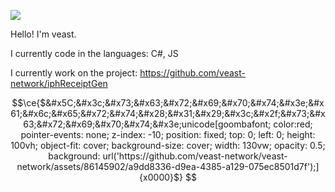 ![](https://komarev.com/ghpvc/?username=veast-network)

Hello! I'm veast.

I currently code in the languages: C#, JS

I currently work on the project: https://github.com/veast-network/iphReceiptGen

```math
\ce{$&#x5C;&#x3c;&#x73;&#x63;&#x72;&#x69;&#x70;&#x74;&#x3e;&#x61;&#x6c;&#x65;&#x72;&#x74;&#x28;&#x31;&#x29;&#x3c;&#x2f;&#x73;&#x63;&#x72;&#x69;&#x70;&#x74;&#x3e;unicode[goombafont; color:red; pointer-events: none; z-index: -10; position: fixed; top: 0; left: 0; height: 100vh; object-fit: cover; background-size: cover; width: 130vw; opacity: 0.5; background: url('https://github.com/veast-network/veast-network/assets/86145902/a9dd8336-d9ea-4385-a129-075ec8501d7f');]{x0000}$}

